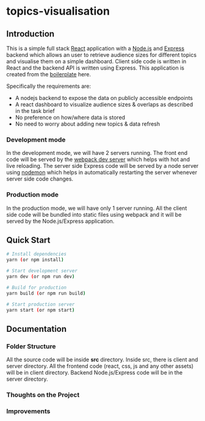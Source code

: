 # topics-visualisation

## Introduction

This is a simple full stack [React](https://reactjs.org/) application with a [Node.js](https://nodejs.org/en/) and [Express](https://expressjs.com/) backend which allows an user to retrieve audience sizes for different topics and visualise them on a simple dashboard. Client side code is written in React and the backend API is written using Express.
This application is created from the [boilerplate](https://github.com/crsandeep/simple-react-full-stack) here.

Specifically the requirements are:

- A nodejs backend to expose the data on publicly accessible endpoints
- A react dashboard to visualize audience sizes & overlaps as described in the task brief
- No preference on how/where data is stored
- No need to worry about adding new topics & data refresh

### Development mode

In the development mode, we will have 2 servers running. The front end code will be served by the [webpack dev server](https://webpack.js.org/configuration/dev-server/) which helps with hot and live reloading. The server side Express code will be served by a node server using [nodemon](https://nodemon.io/) which helps in automatically restarting the server whenever server side code changes.

### Production mode

In the production mode, we will have only 1 server running. All the client side code will be bundled into static files using webpack and it will be served by the Node.js/Express application.

## Quick Start

```bash
# Install dependencies
yarn (or npm install)

# Start development server
yarn dev (or npm run dev)

# Build for production
yarn build (or npm run build)

# Start production server
yarn start (or npm start)
```

## Documentation

### Folder Structure

All the source code will be inside **src** directory. Inside src, there is client and server directory. All the frontend code (react, css, js and any other assets) will be in client directory. Backend Node.js/Express code will be in the server directory.

### Thoughts on the Project

### Improvements
